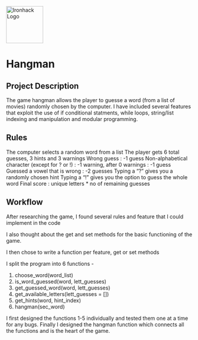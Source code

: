 <img src="https://bit.ly/2VnXWr2" alt="Ironhack Logo" width="100"/>

# Hangman


## Project Description
The game hangman allows the player to guesse a word (from a list of movies) randomly chosen by the computer.
I have included several features that exploit the use of if conditional statments, while loops, string/list indexing and manipulation and modular programming.
   
## Rules
The computer selects a random word from a list
The player gets 6 total guesses, 3 hints and 3 warnings
Wrong guess : -1 guess
Non-alphabetical character (except for ? or !) : -1 warning, after 0 warnings : -1 guess
Guessed a vowel that is wrong :  -2 guesses
Typing a “?” gives you a randomly chosen hint
Typing a “!” gives you the option to guess the whole word
Final score : unique letters *  no of remaining guesses


## Workflow

After researching the game, I found several rules and feature that I could implement in the code

I also thought about the get and set methods for the basic functioning of the game.
 
I then chose to write a function per feature, get or set methods

I split the program into 6 functions - 

1. choose_word(word_list)
2. is_word_guessed(word, lett_guesses)
3. get_guessed_word(word, lett_guesses)
4. get_available_letters(lett_guesses = [])
5. get_hints(word, hint_index)
6. hangman(sec_word)
 
 I first designed the functions 1-5 individually and tested them one at a time for any bugs. 
 Finally I designed the hangman function which connects all the functions and is the heart of the game.
 

